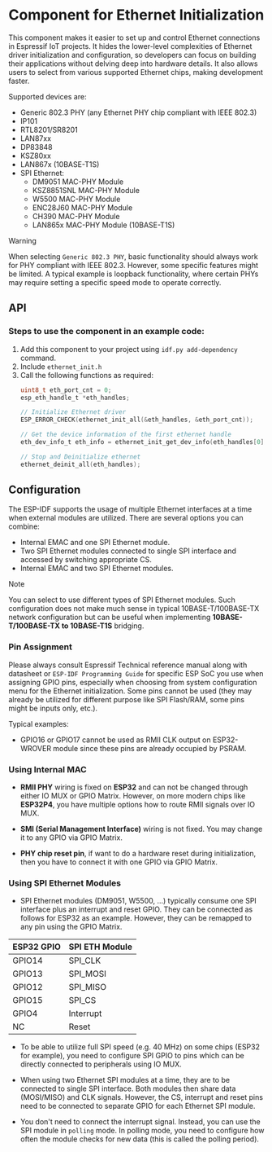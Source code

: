 # Component for Ethernet Initialization

This component makes it easier to set up and control Ethernet connections in Espressif IoT projects. It hides the lower-level complexities of Ethernet driver initialization and configuration, so developers can focus on building their applications without delving deep into hardware details.
It also allows users to select from various supported Ethernet chips, making development faster.

Supported devices are:
* Generic 802.3 PHY (any Ethernet PHY chip compliant with IEEE 802.3)
* IP101
* RTL8201/SR8201
* LAN87xx
* DP83848
* KSZ80xx
* LAN867x (10BASE-T1S)
* SPI Ethernet:
    * DM9051 MAC-PHY Module
    * KSZ8851SNL MAC-PHY Module
    * W5500 MAC-PHY Module
    * ENC28J60 MAC-PHY Module
    * CH390 MAC-PHY Module
    * LAN865x MAC-PHY Module (10BASE-T1S)

> [!WARNING]
> When selecting `Generic 802.3 PHY`, basic functionality should always work for PHY compliant with IEEE 802.3. However, some specific features might be limited. A typical example is loopback functionality, where certain PHYs may require setting a specific speed mode to operate correctly.

## API

### Steps to use the component in an example code:
1. Add this component to your project using ```idf.py add-dependency``` command.
2. Include ```ethernet_init.h```
3. Call the following functions as required:
    ```c
    uint8_t eth_port_cnt = 0;
    esp_eth_handle_t *eth_handles;

    // Initialize Ethernet driver
    ESP_ERROR_CHECK(ethernet_init_all(&eth_handles, &eth_port_cnt));

    // Get the device information of the first ethernet handle
    eth_dev_info_t eth_info = ethernet_init_get_dev_info(eth_handles[0]);

    // Stop and Deinitialize ethernet
    ethernet_deinit_all(eth_handles);
    ```

## Configuration

The ESP-IDF supports the usage of multiple Ethernet interfaces at a time when external modules are utilized. There are several options you can combine:
   * Internal EMAC and one SPI Ethernet module.
   * Two SPI Ethernet modules connected to single SPI interface and accessed by switching appropriate CS.
   * Internal EMAC and two SPI Ethernet modules.

>[!NOTE]
> You can select to use different types of SPI Ethernet modules. Such configuration does not make much sense in typical 10BASE-T/100BASE-TX network configuration but can be useful when implementing **10BASE-T/100BASE-TX to 10BASE-T1S** bridging.

### Pin Assignment

Please always consult Espressif Technical reference manual along with datasheet or `ESP-IDF Programming Guide` for specific ESP SoC you use when assigning GPIO pins, especially when choosing from system configuration menu for the Ethernet initialization. Some pins cannot be used (they may already be utilized for different purpose like SPI Flash/RAM, some pins might be inputs only, etc.).

Typical examples:
* GPIO16 or GPIO17 cannot be used as RMII CLK output on ESP32-WROVER module since these pins are already occupied by PSRAM.

### Using Internal MAC

* **RMII PHY** wiring is fixed on **ESP32** and can not be changed through either IO MUX or GPIO Matrix. However, on more modern chips like **ESP32P4**, you have multiple options how to route RMII signals over IO MUX.

* **SMI (Serial Management Interface)** wiring is not fixed. You may change it to any GPIO via GPIO Matrix.

* **PHY chip reset pin**, if want to do a hardware reset during initialization, then you have to connect it with one GPIO via GPIO Matrix.

### Using SPI Ethernet Modules

* SPI Ethernet modules (DM9051, W5500, ...) typically consume one SPI interface plus an interrupt and reset GPIO. They can be connected as follows for ESP32 as an example. However, they can be remapped to any pin using the GPIO Matrix.

| ESP32 GPIO | SPI ETH Module |
|   ------   | -------------- |
|   GPIO14   | SPI_CLK        |
|   GPIO13   | SPI_MOSI       |
|   GPIO12   | SPI_MISO       |
|   GPIO15   | SPI_CS         |
|   GPIO4    | Interrupt      |
|   NC       | Reset          |

* To be able to utilize full SPI speed (e.g. 40 MHz) on some chips (ESP32 for example), you need to configure SPI GPIO to pins which can be directly connected to peripherals using IO MUX.

* When using two Ethernet SPI modules at a time, they are to be connected to single SPI interface. Both modules then share data (MOSI/MISO) and CLK signals. However, the CS, interrupt and reset pins need to be connected to separate GPIO for each Ethernet SPI module.

* You don't need to connect the interrupt signal. Instead, you can use the SPI module in `polling` mode. In polling mode, you need to configure how often the module checks for new data (this is called the polling period).


